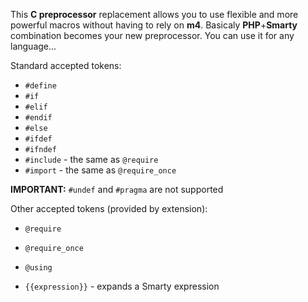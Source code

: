 
This **C preprocessor** replacement allows you to use flexible and more powerful macros without having to rely on **m4**.
Basicaly **PHP**+**Smarty** combination becomes your new preprocessor. You can use it for any language...

Standard accepted tokens:

* `#define`
* `#if`
* `#elif`
* `#endif`
* `#else`
* `#ifdef`
* `#ifndef`
* `#include` - the same as `@require`
* `#import` - the same as `@require_once`
 
**IMPORTANT:** `#undef` and `#pragma` are not supported

Other accepted tokens (provided by extension):

* `@require` 
* `@require_once`
* `@using`

* `{{expression}}` - expands a Smarty expression
